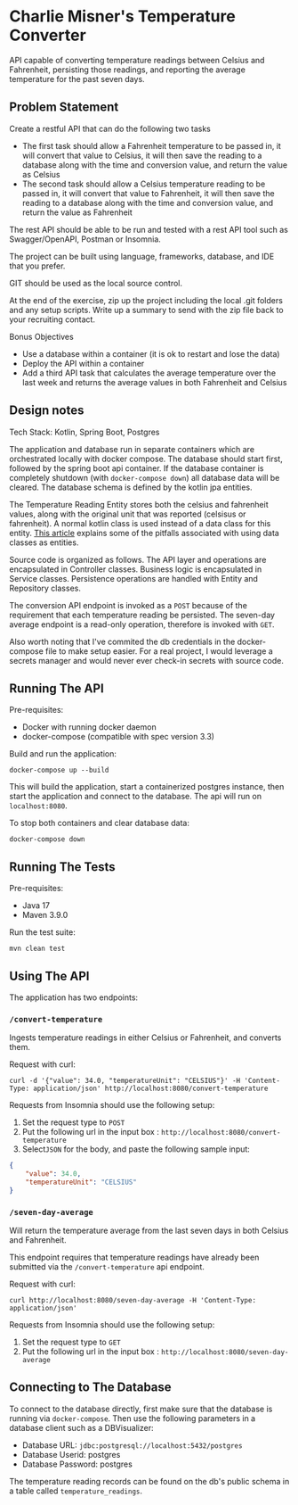 # Charlie Misner's Temperature Converter
API capable of converting temperature readings between Celsius and Fahrenheit, persisting those readings, and reporting
the average temperature for the past seven days.

## Problem Statement

Create a restful API that can do the following two tasks

- The first task should allow a Fahrenheit temperature to be passed in, it will convert that value to Celsius, it will then save the reading to a database along with the time and conversion value, and return the value as Celsius
- The second task should allow a Celsius temperature reading to be passed in, it will convert that value to Fahrenheit, it will then save the reading to a database along with the time and conversion value, and return the value as Fahrenheit

The rest API should be able to be run and tested with a rest API tool such as Swagger/OpenAPI, Postman or Insomnia.

The project can be built using language, frameworks, database, and IDE that you prefer.

GIT should be used as the local source control.

At the end of the exercise, zip up the project including the local .git folders and any setup scripts.   Write up a summary to send with the zip file back to your recruiting contact.

Bonus Objectives
- Use a database within a container (it is ok to restart and lose the data)
- Deploy the API within a container
- Add a third API task that calculates the average temperature over the last week and returns the average values in both Fahrenheit and Celsius

## Design notes
Tech Stack: Kotlin, Spring Boot, Postgres

The application and database run in separate containers which are orchestrated locally with docker compose.
The database should start first, followed by the spring boot api container. If the database container 
is completely shutdown (with `docker-compose down`) all database data will be cleared. The database schema is defined
by the kotlin jpa entities.

The Temperature Reading Entity stores both the celsius and fahrenheit values, along with the original unit 
that was reported (celsisus or fahrenheit). A normal kotlin class is used instead of 
a data class for this entity. [This article](https://www.baeldung.com/kotlin/jpa) explains some of the pitfalls
associated with using data classes as entities.

Source code is organized as follows. The API layer and operations are encapsulated in Controller classes. 
Business logic is encapsulated in Service classes. Persistence operations are handled with Entity and Repository
classes.

The conversion API endpoint is invoked as a `POST` because of the requirement that each temperature reading be persisted.
The seven-day average endpoint is a read-only operation, therefore is invoked with `GET`.

Also worth noting that I've commited the db credentials in the docker-compose file to make setup easier. For a real 
project, I would leverage a secrets manager and would never ever check-in secrets with source code.

## Running The API
Pre-requisites:
- Docker with running docker daemon
- docker-compose (compatible with spec version 3.3)

Build and run the application:
```
docker-compose up --build
```
This will build the application, start a containerized postgres instance, then start the application and 
connect to the database. The api will run on `localhost:8080`.

To stop both containers and clear database data:
```
docker-compose down
```

## Running The Tests

Pre-requisites:
- Java 17
- Maven 3.9.0

Run the test suite:
```
mvn clean test
```

## Using The API
The application has two endpoints:

### `/convert-temperature`
Ingests temperature readings in either Celsius or Fahrenheit, and converts them.

Request with curl:
```
curl -d '{"value": 34.0, "temperatureUnit": "CELSIUS"}' -H 'Content-Type: application/json' http://localhost:8080/convert-temperature
```
Requests from Insomnia should use the following setup:
1. Set the request type to `POST`
2. Put the following url in the input box : `http://localhost:8080/convert-temperature`
3. Select`JSON` for the body, and paste the following sample input:
```json
{
    "value": 34.0,
    "temperatureUnit": "CELSIUS"
}
```

### `/seven-day-average`
Will return the temperature average from the last seven days in both Celsius and Fahrenheit.

This endpoint requires that temperature readings have already been submitted via the `/convert-temperature`
api endpoint.

Request with curl:
```
curl http://localhost:8080/seven-day-average -H 'Content-Type: application/json'
```
Requests from Insomnia should use the following setup:
1. Set the request type to `GET`
2. Put the following url in the input box : `http://localhost:8080/seven-day-average`

## Connecting to The Database
To connect to the database directly, first make sure that the database is running via `docker-compose`. Then use the following
parameters in a database client such as a DBVisualizer:
- Database URL: `jdbc:postgresql://localhost:5432/postgres`
- Database Userid: postgres
- Database Password: postgres

The temperature reading records can be found on the db's public schema in a table called `temperature_readings`.
